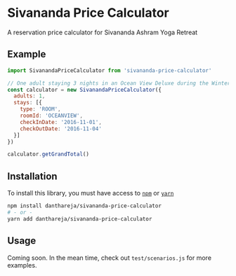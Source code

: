 # Sivananda Price Calculator
A reservation price calculator for Sivananda Ashram Yoga Retreat

## Example

```js
import SivanandaPriceCalculator from 'sivananda-price-calculator'

// One adult staying 3 nights in an Ocean View Deluxe during the Winter 2017 season
const calculator = new SivanandaPriceCalculator({
  adults: 1,
  stays: [{
    type: 'ROOM',
    roomId: 'OCEANVIEW',
    checkInDate: '2016-11-01',
    checkOutDate: '2016-11-04'
  }]
})

calculator.getGrandTotal()
```

## Installation

To install this library, you must have access to [`npm`](https://www.npmjs.com) or [`yarn`](https://yarnpkg.com/en/)

```sh
npm install danthareja/sivananda-price-calculator
# - or -
yarn add danthareja/sivananda-price-calculator
```

## Usage

Coming soon. In the mean time, check out `test/scenarios.js` for more examples.